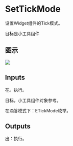# SetTickMode

设置Widget组件的Tick模式。

目标是小工具组件

## 图示

![]($-20221218-21223359.png)

## Inputs

在。执行。

目标。小工具组件对象参考。

在滴答模式下：ETickMode枚举。  

## Outputs

出：执行。
